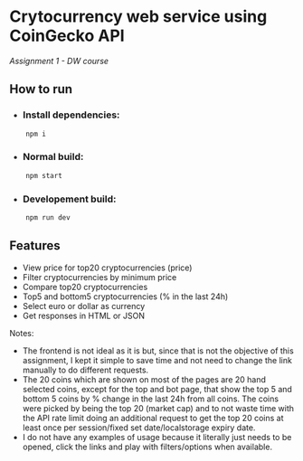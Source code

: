 # Crytocurrency web service using CoinGecko API

_Assignment 1 - DW course_

## How to run

-   ### Install dependencies:

```bash
    npm i
```

-   ### Normal build:

```bash
    npm start
```

-   ### Developement build:

```bash
    npm run dev
```

## Features

-   View price for top20 cryptocurrencies (price)
-   Filter cryptocurrencies by minimum price
-   Compare top20 cryptocurrencies
-   Top5 and bottom5 cryptocurrencies (% in the last 24h)
-   Select euro or dollar as currency
-   Get responses in HTML or JSON

Notes:

-   The frontend is not ideal as it is but, since that is not the objective of this assignment, I kept it simple to save time and not need to change the link manually to do different requests.
-   The 20 coins which are shown on most of the pages are 20 hand selected coins, except for the top and bot page, that show the top 5 and bottom 5 coins by % change in the last 24h from all coins. The coins were picked by being the top 20 (market cap) and to not waste time with the API rate limit doing an additional request to get the top 20 coins at least once per session/fixed set date/localstorage expiry date.
-   I do not have any examples of usage because it literally just needs to be opened, click the links and play with filters/options when available.
